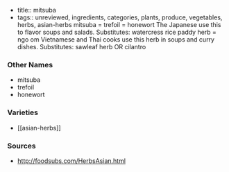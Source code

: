- title:: mitsuba
- tags:: unreviewed, ingredients, categories, plants, produce, vegetables, herbs, asian-herbs
mitsuba = trefoil = honewort The Japanese use this to flavor soups and salads. Substitutes: watercress rice paddy herb = ngo om Vietnamese and Thai cooks use this herb in soups and curry dishes. Substitutes: sawleaf herb OR cilantro

### Other Names

* mitsuba
* trefoil
* honewort

### Varieties

* [[asian-herbs]]

### Sources
* http://foodsubs.com/HerbsAsian.html
